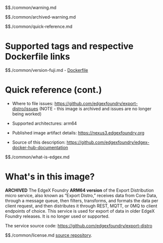 $$./common/warning.md

$$./common/archived-warning.md

$$./common/quick-reference.md

# Supported tags and respective Dockerfile links

$$./common/version-fuji.md
        - [Dockerfile](https://github.com/edgexfoundry/export-distro/blob/master/docker-files/Dockerfile)

# Quick reference (cont.)

- Where to file issues: https://github.com/edgexfoundry/export-distro/issues (NOTE - this image is archived and issues are no longer being worked)

- Supported architectures: arm64

- Published image artifact details: https://nexus3.edgexfoundry.org

- Source of this description: https://github.com/edgexfoundry/edgex-docker-hub-documentation

$$./common/what-is-edgex.md

# What's in this image?

**ARCHIVED**
The EdgeX Foundry **ARM64 version** of the Export Distribution micro service, also known as “Export Distro,” receives data from Core Data, through a message queue, then filters, transforms, and formats the data per client request, and then distributes it through REST, MQTT, or 0MQ to client endpoints of choice. This service is used for export of data in older EdgeX Foundry releases.  It is no longer used or supported.

The service source code: https://github.com/edgexfoundry/export-distro

$$./common/license.md
[source repository](https://github.com/edgexfoundry/export-distro/blob/master/Attribution.txt).